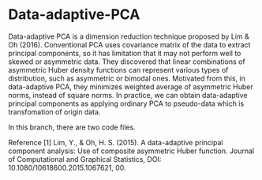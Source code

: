 # Data-adaptive-PCA
Data-adaptive PCA is a dimension reduction technique proposed by Lim & Oh (2016). Conventional PCA uses covariance matrix of the data to extract principal components, so it has limitation that it may not perform well to skewed or asymmetric data. They discovered that linear combinations of asymmetric Huber density functions can represent various types of distribution, such as asymmetric or bimodal ones. Motivated from this, in data-adaptive PCA, they minimizes weighted average of asymmetric Huber norms, instead of square norms. In practice, we can obtain data-adaptive principal components as applying ordinary PCA to pseudo-data which is transfomation of origin data. 

In this branch, there are two code files. 




Reference
[1] Lim, Y., & Oh, H. S. (2015). A data-adaptive principal component analysis: Use of composite asymmetric Huber function. Journal of Computational and Graphical Statistics, DOI: 10.1080/10618600.2015.1067621, 00.
